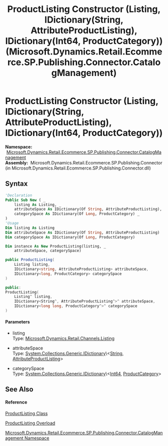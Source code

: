 ﻿---
title: ProductListing Constructor (Listing, IDictionary(String, AttributeProductListing), IDictionary(Int64, ProductCategory)) (Microsoft.Dynamics.Retail.Ecommerce.SP.Publishing.Connector.CatalogManagement)
TOCTitle: ProductListing Constructor (Listing, IDictionary(String, AttributeProductListing), IDictionary(Int64, ProductCategory))
ms:assetid: M:Microsoft.Dynamics.Retail.Ecommerce.SP.Publishing.Connector.CatalogManagement.ProductListing.#ctor(Microsoft.Dynamics.Retail.Channels.Listing,System.Collections.Generic.IDictionary{System.String,Microsoft.Dynamics.Retail.Ecommerce.SP.Publishing.Connector.CatalogManagement.AttributeProductListing},System.Collections.Generic.IDictionary{System.Int64,Microsoft.Dynamics.Retail.Ecommerce.SP.Publishing.Connector.CatalogManagement.ProductCategory})
ms:mtpsurl: https://technet.microsoft.com/en-us/library/microsoft.dynamics.retail.ecommerce.sp.publishing.connector.catalogmanagement.productlisting.productlisting(v=AX.60)
ms:contentKeyID: 65318534
ms.date: 05/18/2015
mtps_version: v=AX.60
dev_langs:
- vb
- csharp
- c++
---

# ProductListing Constructor (Listing, IDictionary(String, AttributeProductListing), IDictionary(Int64, ProductCategory))

**Namespace:**  [Microsoft.Dynamics.Retail.Ecommerce.SP.Publishing.Connector.CatalogManagement](microsoft-dynamics-retail-ecommerce-sp-publishing-connector-catalogmanagement-namespace.md)  
**Assembly:**  Microsoft.Dynamics.Retail.Ecommerce.SP.Publishing.Connector (in Microsoft.Dynamics.Retail.Ecommerce.SP.Publishing.Connector.dll)

## Syntax

``` vb
'Declaration
Public Sub New ( _
    listing As Listing, _
    attributeSpace As IDictionary(Of String, AttributeProductListing), _
    categorySpace As IDictionary(Of Long, ProductCategory) _
)
'Usage
Dim listing As Listing
Dim attributeSpace As IDictionary(Of String, AttributeProductListing)
Dim categorySpace As IDictionary(Of Long, ProductCategory)

Dim instance As New ProductListing(listing, _
    attributeSpace, categorySpace)
```

``` csharp
public ProductListing(
    Listing listing,
    IDictionary<string, AttributeProductListing> attributeSpace,
    IDictionary<long, ProductCategory> categorySpace
)
```

``` c++
public:
ProductListing(
    Listing^ listing, 
    IDictionary<String^, AttributeProductListing^>^ attributeSpace, 
    IDictionary<long long, ProductCategory^>^ categorySpace
)
```

#### Parameters

  - listing  
    Type: [Microsoft.Dynamics.Retail.Channels.Listing](listing-class-microsoft-dynamics-retail-channels.md)  

<!-- end list -->

  - attributeSpace  
    Type: [System.Collections.Generic.IDictionary](https://technet.microsoft.com/en-us/library/s4ys34ea\(v=ax.60\))\<[String](https://technet.microsoft.com/en-us/library/s1wwdcbf\(v=ax.60\)), [AttributeProductListing](attributeproductlisting-class-microsoft-dynamics-retail-ecommerce-sp-publishing-connector-catalogmanagement.md)\>  

<!-- end list -->

  - categorySpace  
    Type: [System.Collections.Generic.IDictionary](https://technet.microsoft.com/en-us/library/s4ys34ea\(v=ax.60\))\<[Int64](https://technet.microsoft.com/en-us/library/6yy583ek\(v=ax.60\)), [ProductCategory](productcategory-class-microsoft-dynamics-retail-ecommerce-sp-publishing-connector-catalogmanagement.md)\>  

## See Also

#### Reference

[ProductListing Class](productlisting-class-microsoft-dynamics-retail-ecommerce-sp-publishing-connector-catalogmanagement.md)

[ProductListing Overload](productlisting-constructor-microsoft-dynamics-retail-ecommerce-sp-publishing-connector-catalogmanagement.md)

[Microsoft.Dynamics.Retail.Ecommerce.SP.Publishing.Connector.CatalogManagement Namespace](microsoft-dynamics-retail-ecommerce-sp-publishing-connector-catalogmanagement-namespace.md)

